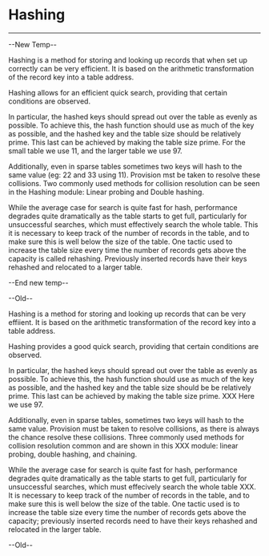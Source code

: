 # Hashing

---

--New Temp--

Hashing is a method for storing and looking up records that when set up
correctly can be very efficient. It is based on the arithmetic
transformation of the record key into a table address.

Hashing allows for an efficient quick search, providing that certain
conditions are observed.

In particular, the hashed keys should spread out over the table as evenly
as possible. To achieve this, the hash function should use as much of the
key as possible, and the hashed key and the table size should be relatively
prime. This last can be achieved by making the table size prime. For the 
small table we use 11, and the larger table we use 97.

Additionally, even in sparse tables sometimes two keys will hash to the 
same value (eg: 22 and 33 using 11). Provision mst be taken to resolve
these collisions. Two commonly used methods for collision resolution
can be seen in the Hashing module: Linear probing and Double hashing.

While the average case for search is quite fast for hash, performance
degrades quite dramatically as the table starts to get full, particularly
for unsuccessful searches, which must effectively search the whole table.
This it is necessary to keep track of the number of records in the table,
and to make sure this is well below the size of the table. One tactic
used to increase the table size every time the number of records gets
above the capacity is called rehashing. Previously inserted records
have their keys rehashed and relocated to a larger table. 


--End new temp--

--Old--

Hashing is a method for storing and looking up records that can be very
effiient.  It is based on the arithmetic transformation of the record
key into a table address.

Hashing provides a good quick search, providing that certain conditions
are observed.

In particular, the hashed keys should spread out over the table as evenly
as possible.  To achieve this, the hash function should use as much
of the key as possible, and the hashed key and the table size should
be be relatively prime.  This last can be achieved by making the table
size prime.
XXX Here we use 97.

Additionally, even in sparse tables, sometimes two keys will hash to the
same value. Provision must be taken to resolve collisions, as there is
always the chance resolve these collisions. Three commonly used methods
for collision resolution common and are shown in this XXX module: linear
probing, double hashing, and chaining.

While the average case for search is quite fast for hash, performance
degrades quite dramatically as the table starts to get full, particularly
for unsuccessful searches, which must effecively search the whole
table XXX.  It is necessary to keep track of the number of records in
the table, and to make sure this is well below the size of the table.
One tactic used is to increase the table size every time the number of
records gets above the capacity; previously inserted records need to
have their keys rehashed and relocated in the larger table.

--Old--